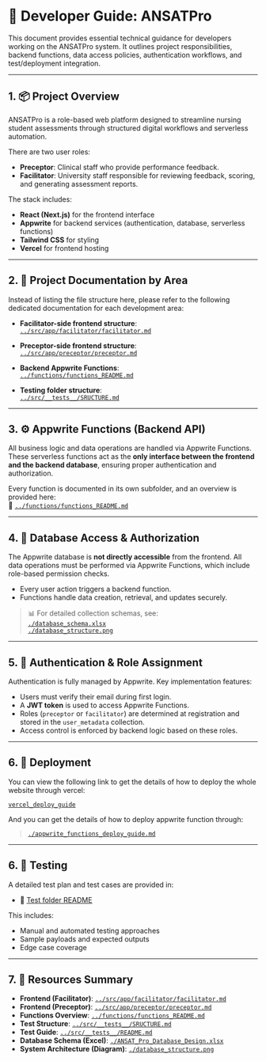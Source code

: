 # 🧠 Developer Guide: ANSATPro

This document provides essential technical guidance for developers working on the ANSATPro system. It outlines project responsibilities, backend functions, data access policies, authentication workflows, and test/deployment integration.

---

## 1. 📦 Project Overview

ANSATPro is a role-based web platform designed to streamline nursing student assessments through structured digital workflows and serverless automation.

There are two user roles:

- **Preceptor**: Clinical staff who provide performance feedback.
- **Facilitator**: University staff responsible for reviewing feedback, scoring, and generating assessment reports.

The stack includes:

- **React (Next.js)** for the frontend interface  
- **Appwrite** for backend services (authentication, database, serverless functions)  
- **Tailwind CSS** for styling  
- **Vercel** for frontend hosting  

---

## 2. 🧱 Project Documentation by Area

Instead of listing the file structure here, please refer to the following dedicated documentation for each development area:

- **Facilitator-side frontend structure**:  
  [`../src/app/facilitator/facilitator.md`](../src/app/facilitator/facilitator.md)

- **Preceptor-side frontend structure**:  
  [`../src/app/preceptor/preceptor.md`](../src/app/preceptor/preceptor.md)

- **Backend Appwrite Functions**:  
  [`../functions/functions_README.md`](../functions/functions_README.md)

- **Testing folder structure**:  
  [`../src/__tests__/SRUCTURE.md`](../src/__tests__/SRUCTURE.md)

---

## 3. ⚙️ Appwrite Functions (Backend API)

All business logic and data operations are handled via Appwrite Functions. These serverless functions act as the **only interface between the frontend and the backend database**, ensuring proper authentication and authorization.

Every function is documented in its own subfolder, and an overview is provided here:  
📄 [`../functions/functions_README.md`](../functions/functions_README.md)

---

## 4. 🧩 Database Access & Authorization

The Appwrite database is **not directly accessible** from the frontend. All data operations must be performed via Appwrite Functions, which include role-based permission checks.

- Every user action triggers a backend function.
- Functions handle data creation, retrieval, and updates securely.

> 📊 For detailed collection schemas, see:  
> [`./database_schema.xlsx`](./ANSAT_Pro_Database_Design.xlsx)  
> [`./database_structure.png`](./database_structure.png)

---

## 5. 🔐 Authentication & Role Assignment

Authentication is fully managed by Appwrite. Key implementation features:

- Users must verify their email during first login.
- A **JWT token** is used to access Appwrite Functions.
- Roles (`preceptor` or `facilitator`) are determined at registration and stored in the `user_metadata` collection.
- Access control is enforced by backend logic based on these roles.

---


## 6. 📡 Deployment

You can view the following link to get the details of how to deploy the whole website through vercel:

[`vercel_deploy_guide`](https://docs.google.com/document/d/1BJ0mslXzW320X138OfFSK-4PIl_TWynN1MgbijUk5bI/edit?tab=t.0#heading=h.gqmveof3xfmw)

And you can get the details of how to deploy appwrite function through: 
> [`./appwrite_functions_deploy_guide.md`](./appwrite_functions_deploy_guide.md)  


---


## 6. 🧪 Testing

A detailed test plan and test cases are provided in:

- 📁 [Test folder README](../src/__tests__/README.md)

This includes:
- Manual and automated testing approaches
- Sample payloads and expected outputs
- Edge case coverage

---

## 7. 📎 Resources Summary

- **Frontend (Facilitator)**: [`../src/app/facilitator/facilitator.md`](../src/app/facilitator/facilitator.md)
- **Frontend (Preceptor)**: [`../src/app/preceptor/preceptor.md`](../src/app/preceptor/preceptor.md)
- **Functions Overview**: [`../functions/functions_README.md`](../functions/functions_README.md)
- **Test Structure**: [`../src/__tests__/SRUCTURE.md`](../src/__tests__/SRUCTURE.md)
- **Test Guide**: [`../src/__tests__/README.md`](../src/__tests__/README.md)
- **Database Schema (Excel)**: [`./ANSAT_Pro_Database_Design.xlsx`](./ANSAT_Pro_Database_Design.xlsx)
- **System Architecture (Diagram)**: [`./database_structure.png`](./database_structure.png)
